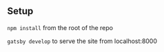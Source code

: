 ## Setup

`npm install` from the root of the repo

`gatsby develop` to serve the site from localhost:8000
